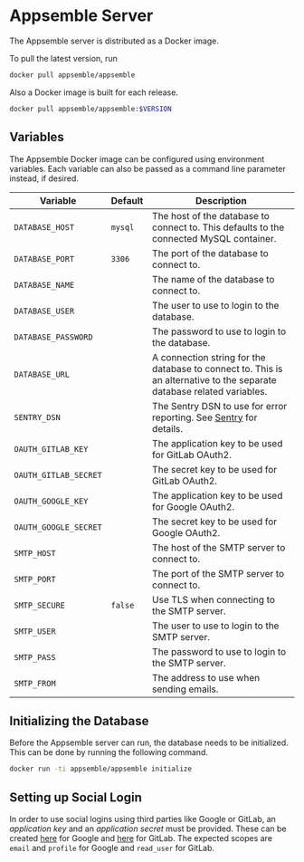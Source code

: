 # Appsemble Server

The Appsemble server is distributed as a Docker image.

To pull the latest version, run

```sh
docker pull appsemble/appsemble
```

Also a Docker image is built for each release.

```sh
docker pull appsemble/appsemble:$VERSION
```

## Variables

The Appsemble Docker image can be configured using environment variables. Each variable can also be
passed as a command line parameter instead, if desired.

| Variable              | Default | Description                                                                                                            |
| --------------------- | ------- | ---------------------------------------------------------------------------------------------------------------------- |
| `DATABASE_HOST`       | `mysql` | The host of the database to connect to. This defaults to the connected MySQL container.                                |
| `DATABASE_PORT`       | `3306`  | The port of the database to connect to.                                                                                |
| `DATABASE_NAME`       |         | The name of the database to connect to.                                                                                |
| `DATABASE_USER`       |         | The user to use to login to the database.                                                                              |
| `DATABASE_PASSWORD`   |         | The password to use to login to the database.                                                                          |
| `DATABASE_URL`        |         | A connection string for the database to connect to. This is an alternative to the separate database related variables. |
| `SENTRY_DSN`          |         | The Sentry DSN to use for error reporting. See [Sentry](https://sentry.io) for details.                                |
| `OAUTH_GITLAB_KEY`    |         | The application key to be used for GitLab OAuth2.                                                                      |
| `OAUTH_GITLAB_SECRET` |         | The secret key to be used for GitLab OAuth2.                                                                           |
| `OAUTH_GOOGLE_KEY`    |         | The application key to be used for Google OAuth2.                                                                      |
| `OAUTH_GOOGLE_SECRET` |         | The secret key to be used for Google OAuth2.                                                                           |
| `SMTP_HOST`           |         | The host of the SMTP server to connect to.                                                                             |
| `SMTP_PORT`           |         | The port of the SMTP server to connect to.                                                                             |
| `SMTP_SECURE`         | `false` | Use TLS when connecting to the SMTP server.                                                                            |
| `SMTP_USER`           |         | The user to use to login to the SMTP server.                                                                           |
| `SMTP_PASS`           |         | The password to use to login to the SMTP server.                                                                       |
| `SMTP_FROM`           |         | The address to use when sending emails.                                                                                |

## Initializing the Database

Before the Appsemble server can run, the database needs to be initialized. This can be done by
running the following command.

```sh
docker run -ti appsemble/appsemble initialize
```

## Setting up Social Login

In order to use social logins using third parties like Google or GitLab, an _application key_ and an
_application secret_ must be provided. These can be created
[here](https://console.cloud.google.com/apis/credentials) for Google and
[here](https://gitlab.com/profile/applications) for GitLab. The expected scopes are `email` and
`profile` for Google and `read_user` for GitLab.
